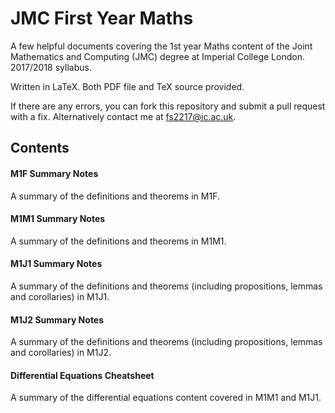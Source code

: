 # JMC First Year Maths

A few helpful documents covering the 1st year Maths content of the Joint Mathematics and Computing (JMC) degree at Imperial College London. 2017/2018 syllabus.

Written in LaTeX. Both PDF file and TeX source provided.

If there are any errors, you can fork this repository and submit a pull request with a fix. Alternatively contact me at fs2217@ic.ac.uk.

## Contents

#### M1F Summary Notes

A summary of the definitions and theorems in M1F.

#### M1M1 Summary Notes

A summary of the definitions and theorems in M1M1.

#### M1J1 Summary Notes

A summary of the definitions and theorems (including propositions, lemmas and corollaries) in M1J1.

#### M1J2 Summary Notes

A summary of the definitions and theorems (including propositions, lemmas and corollaries) in M1J2.

#### Differential Equations Cheatsheet

A summary of the differential equations content covered in M1M1 and M1J1.

